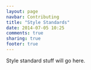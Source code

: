 ```yaml
---
layout: page
navbar: Contributing
title: "Style Standards"
date: 2014-07-05 10:25
comments: true
sharing: true
footer: true
---
```


Style standard stuff will go here.